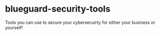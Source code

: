 # blueguard-security-tools
Tools you can use to secure your cybersecuirty for either your business or yourself!
